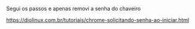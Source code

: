 Segui os passos e apenas removi a senha do chaveiro

https://diolinux.com.br/tutoriais/chrome-solicitando-senha-ao-iniciar.html
